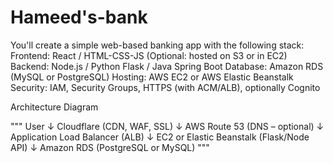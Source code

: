 # Hameed's-bank

You'll create a simple web-based banking app with the following stack:
Frontend: React / HTML-CSS-JS (Optional: hosted on S3 or in EC2)
Backend: Node.js / Python Flask / Java Spring Boot
Database: Amazon RDS (MySQL or PostgreSQL)
Hosting: AWS EC2 or AWS Elastic Beanstalk
Security: IAM, Security Groups, HTTPS (with ACM/ALB), optionally Cognito


Architecture Diagram

"""
   User
    ↓
Cloudflare (CDN, WAF, SSL)
    ↓
AWS Route 53 (DNS – optional)
    ↓
Application Load Balancer (ALB)
    ↓
EC2 or Elastic Beanstalk (Flask/Node API)
    ↓
Amazon RDS (PostgreSQL or MySQL)
"""
